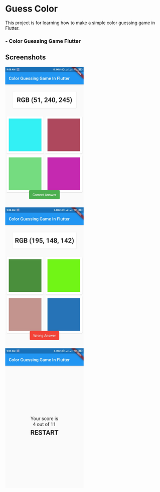 # Guess Color

This project is for learning how to make a simple color guessing game in Flutter.

### - Color Guessing Game Flutter
 
## Screenshots
<img src="screenshots/correct.jpg" width="250"> &nbsp;&nbsp;&nbsp;&nbsp; <img src="screenshots/wrong.jpg" width="250">&nbsp;&nbsp;&nbsp;&nbsp; <img src="screenshots/marks.jpg" width="250">
